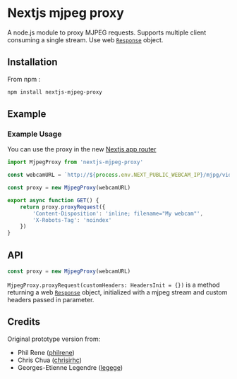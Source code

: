 # Nextjs mjpeg proxy

A node.js module to proxy MJPEG requests. Supports multiple client consuming a single stream. Use web [`Response`](https://developer.mozilla.org/en/docs/Web/API/Response) object.

## Installation

From npm :
```bash
npm install nextjs-mjpeg-proxy
```

## Example

### Example Usage

You can use the proxy in the new [Nextjs app router](https://nextjs.org/docs/app/building-your-application/routing/route-handlers)
```ts
import MjpegProxy from 'nextjs-mjpeg-proxy'

const webcamURL = `http://${process.env.NEXT_PUBLIC_WEBCAM_IP}/mjpg/video.mjpg`

const proxy = new MjpegProxy(webcamURL)

export async function GET() {
    return proxy.proxyRequest({
        'Content-Disposition': 'inline; filename="My webcam"',
        'X-Robots-Tag': 'noindex'
    })
}
```

## API

``` js
const proxy = new MjpegProxy(webcamURL)
``` 

`MjpegProxy.proxyRequest(customHeaders: HeadersInit = {})` is a method returning a web [`Response`](https://developer.mozilla.org/en/docs/Web/API/Response) object, initialized with a mjpeg stream and custom headers passed in parameter.

## Credits

Original prototype version from:
  * Phil Rene ([philrene](http://github.com/philrene))
  * Chris Chua ([chrisirhc](http://github.com/chrisirhc))
  * Georges-Etienne Legendre ([legege](https://github.com/legege))
